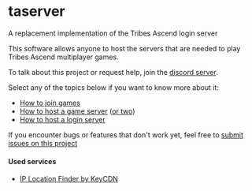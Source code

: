 # taserver
A replacement implementation of the Tribes Ascend login server

This software allows anyone to host the servers that are needed to play Tribes Ascend 
multiplayer games. 

To talk about this project or request help, join the [discord server](https://discordapp.com/invite/8enekHQ).

Select any of the topics below if you want to know more about it:
* [How to join games](docs/user_manual/joining_games.md)
* [How to host a game server](docs/user_manual/hosting_a_game_server.md) ([or two](docs/user_manual/hosting_multiple_game_servers.md))
* [How to host a login server](docs/user_manual/hosting_a_login_server.md)

If you encounter bugs or features that don't work yet, feel free
to [submit issues on this project](https://github.com/Griffon26/taserver/issues)  

#### Used services
* [IP Location Finder by KeyCDN](https://tools.keycdn.com/geo)
